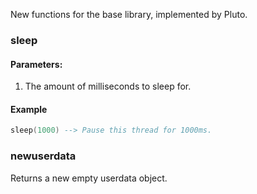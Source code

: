 New functions for the base library, implemented by Pluto.

### sleep
#### Parameters:
1. The amount of milliseconds to sleep for.
#### Example
```lua showLineNumbers title="Basic Usage"
sleep(1000) --> Pause this thread for 1000ms.
```

### newuserdata
Returns a new empty userdata object.